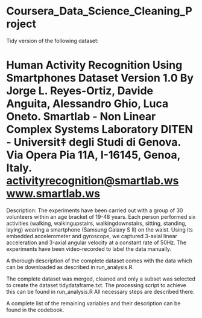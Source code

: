 # Coursera_Data_Science_Cleaning_Project

Tidy version of the following dataset:

Human Activity Recognition Using Smartphones Dataset
Version 1.0
By
Jorge L. Reyes-Ortiz, Davide Anguita, Alessandro Ghio, Luca Oneto.
Smartlab - Non Linear Complex Systems Laboratory
DITEN - Universit‡ degli Studi di Genova.
Via Opera Pia 11A, I-16145, Genoa, Italy.
activityrecognition@smartlab.ws
www.smartlab.ws
==================================================================

Description: The experiments have been carried out with a group of 30 volunteers within an age bracket of 19-48 years. Each person performed six activities (walking, walkingupstairs, walkingdownstairs, sitting, standing, laying) wearing a smartphone (Samsung Galaxy S II) on the waist. Using its embedded accelerometer and gyroscope, we captured 3-axial linear acceleration and 3-axial angular velocity at a constant rate of 50Hz. The experiments have been video-recorded to label the data manually.

A thorough description of the complete dataset comes with the data which can be downloaded as described in run_analysis.R.

The complete dataset was merged, cleaned and only a subset was selected to create the dataset tidydataframe.txt.
The processing script to achieve this can be found in run_analysis.R
All necessary steps are described there.

A complete list of the remaining variables and their description can be found in the codebook.

